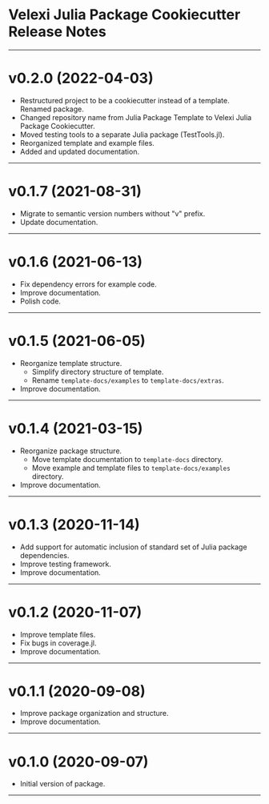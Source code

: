 Velexi Julia Package Cookiecutter Release Notes
===============================================

-------------------------------------------------------------------------------
v0.2.0 (2022-04-03)
===================
* Restructured project to be a cookiecutter instead of a template. Renamed package.
* Changed repository name from Julia Package Template to Velexi Julia Package Cookiecutter.
* Moved testing tools to a separate Julia package (TestTools.jl).
* Reorganized template and example files.
* Added and updated documentation.

-------------------------------------------------------------------------------
v0.1.7 (2021-08-31)
===================
* Migrate to semantic version numbers without "v" prefix.
* Update documentation.

-------------------------------------------------------------------------------
v0.1.6 (2021-06-13)
===================
* Fix dependency errors for example code.
* Improve documentation.
* Polish code.

-------------------------------------------------------------------------------
v0.1.5 (2021-06-05)
===================
* Reorganize template structure.
  * Simplify directory structure of template.
  * Rename `template-docs/examples` to `template-docs/extras`.
* Improve documentation.

-------------------------------------------------------------------------------
v0.1.4 (2021-03-15)
===================
* Reorganize package structure.
  * Move template documentation to `template-docs` directory.
  * Move example and template files to `template-docs/examples` directory.
* Improve documentation.

-------------------------------------------------------------------------------
v0.1.3 (2020-11-14)
===================
* Add support for automatic inclusion of standard set of Julia package
  dependencies.
* Improve testing framework.
* Improve documentation.

-------------------------------------------------------------------------------
v0.1.2 (2020-11-07)
===================
* Improve template files.
* Fix bugs in coverage.jl.
* Improve documentation.

-------------------------------------------------------------------------------
v0.1.1 (2020-09-08)
===================
* Improve package organization and structure.
* Improve documentation.

-------------------------------------------------------------------------------
v0.1.0 (2020-09-07)
===================
* Initial version of package.

-------------------------------------------------------------------------------
